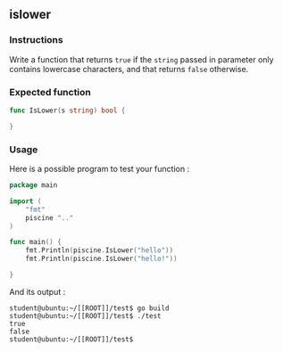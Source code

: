 ## islower

### Instructions

Write a function that returns `true` if the `string` passed in parameter only contains lowercase characters, and that returns `false` otherwise.

### Expected function

```go
func IsLower(s string) bool {

}
```

### Usage

Here is a possible program to test your function :

```go
package main

import (
	"fmt"
	piscine ".."
)

func main() {
	fmt.Println(piscine.IsLower("hello"))
	fmt.Println(piscine.IsLower("hello!"))

}
```

And its output :

```console
student@ubuntu:~/[[ROOT]]/test$ go build
student@ubuntu:~/[[ROOT]]/test$ ./test
true
false
student@ubuntu:~/[[ROOT]]/test$
```
